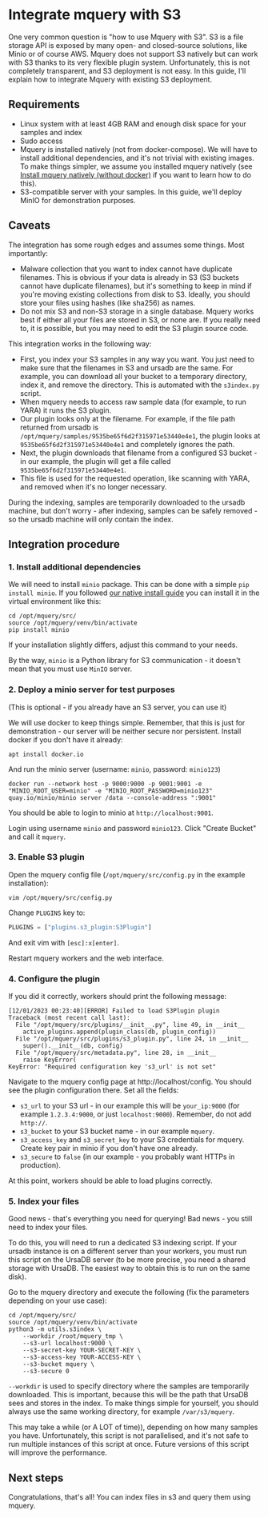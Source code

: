 # Integrate mquery with S3

One very common question is "how to use Mquery with S3". S3 is a file storage
API is exposed by many open- and closed-source solutions, like Minio or of course
AWS. Mquery does not support S3 natively but can work with S3 thanks to its
very flexible plugin system. Unfortunately, this is not completely transparent,
and S3 deployment is not easy. In this guide, I'll explain how to integrate
Mquery with existing S3 deployment.

## Requirements

* Linux system with at least 4GB RAM and enough disk space for your samples
and index
* Sudo access
* Mquery is installed natively (not from docker-compose). We will have to
install additional dependencies, and it's not trivial with existing images.
To make things simpler, we assume you installed mquery natively (see
[Install mquery natively (without docker)](./install-native.md) if you want to
learn how to do this).
* S3-compatible server with your samples. In this guide, we'll deploy MinIO for
demonstration purposes.

## Caveats

The integration has some rough edges and assumes some things. Most importantly:

* Malware collection that you want to index cannot have duplicate filenames. This is obvious if your data is already in S3 (S3 buckets cannot have
duplicate filenames), but it's something to keep in mind if you're moving
existing collections from disk to S3. Ideally, you should store your files
using hashes (like sha256) as names.
* Do not mix S3 and non-S3 storage in a single database. Mquery works best if
either all your files are stored in S3, or none are. If you really need to,
it is possible, but you may need to edit the S3 plugin source code.

This integration works in the following way:

* First, you index your S3 samples in any way you want. You just need to
  make sure that the filenames in S3 and ursadb are the same. For example,
  you can download all your bucket to a temporary directory, index it,
  and remove the directory. This is automated with the `s3index.py` script.
* When mquery needs to access raw sample data (for example, to run YARA)
  it runs the S3 plugin.
* Our plugin looks only at the filename. For example, if the file path returned
  from ursadb is `/opt/mquery/samples/9535be65f6d2f315971e53440e4e1`, the plugin
  looks at `9535be65f6d2f315971e53440e4e1` and completely ignores the path.
* Next, the plugin downloads that filename from a configured S3 bucket - in our
  example, the plugin will get a file called `9535be65f6d2f315971e53440e4e1`.
* This file is used for the requested operation, like scanning with YARA,
  and removed when it's no longer necessary.

During the indexing, samples are temporarily downloaded to the ursadb machine, but
don't worry - after indexing, samples can be safely removed - so the ursadb machine
will only contain the index.

## Integration procedure

### 1. Install additional dependencies

We will need to install `minio` package. This can be done with a simple
`pip install minio`. If you followed [our native install
guide](./install-native.md) you can install it in the virtual environment
like this:

```shell
cd /opt/mquery/src/
source /opt/mquery/venv/bin/activate
pip install minio
```

If your installation slightly differs, adjust this command to your needs.

By the way, `minio` is a Python library for S3 communication - it doesn't mean
that you must use `MinIO` server.

### 2. Deploy a minio server for test purposes

(This is optional - if you already have an S3 server, you can use it)

We will use docker to keep things simple. Remember, that this is just for
demonstration - our server will be neither secure nor persistent. Install docker if you don't have it already:

```shell
apt install docker.io
```

And run the minio server (username: `minio`, password: `minio123`)

```shell
docker run --network host -p 9000:9000 -p 9001:9001 -e "MINIO_ROOT_USER=minio" -e "MINIO_ROOT_PASSWORD=minio123" quay.io/minio/minio server /data --console-address ":9001"
```

You should be able to login to minio at `http://localhost:9001`.

Login using username `minio` and password `minio123`. Click "Create Bucket"
and call it `mquery`.

### 3. Enable S3 plugin

Open the mquery config file (`/opt/mquery/src/config.py` in the example installation):

```shell
vim /opt/mquery/src/config.py
```

Change `PLUGINS` key to:

```python
PLUGINS = ["plugins.s3_plugin:S3Plugin"]
```

And exit vim with `[esc]:x[enter]`.

Restart mquery workers and the web interface.

### 4. Configure the plugin

If you did it correctly, workers should print the following message:

```
[12/01/2023 00:23:40][ERROR] Failed to load S3Plugin plugin
Traceback (most recent call last):
  File "/opt/mquery/src/plugins/__init__.py", line 49, in __init__
    active_plugins.append(plugin_class(db, plugin_config))
  File "/opt/mquery/src/plugins/s3_plugin.py", line 24, in __init__
    super().__init__(db, config)
  File "/opt/mquery/src/metadata.py", line 28, in __init__
    raise KeyError(
KeyError: "Required configuration key 's3_url' is not set"
```

Navigate to the mquery config page at http://localhost/config. You should see
the plugin configuration there. Set all the fields:

* `s3_url` to your S3 url - in our example this will be `your_ip:9000` (for
   example `1.2.3.4:9000`, or just `localhost:9000`).
   Remember, do not add `http://`.
* `s3_bucket` to your S3 bucket name - in our example `mquery`.
* `s3_access_key` and `s3_secret_key` to your S3 credentials for mquery.
  Create key pair in minio if you don't have one already.
* `s3_secure` to `false` (in our example - you probably want HTTPs in production).

At this point, workers should be able to load plugins correctly.

### 5. Index your files

Good news - that's everything you need for querying! Bad news - you still
need to index your files.

To do this, you will need to run a dedicated S3 indexing script. If your ursadb
instance is on a different server than your workers, you must run this script on
the UrsaDB server (to be more precise, you need a shared storage with UrsaDB.
The easiest way to obtain this is to run on the same disk).

Go to the mquery directory and execute the following (fix the parameters
depending on your use case):

```shell
cd /opt/mquery/src/
source /opt/mquery/venv/bin/activate
python3 -m utils.s3index \
    --workdir /root/mquery_tmp \
    --s3-url localhost:9000 \
    --s3-secret-key YOUR-SECRET-KEY \
    --s3-access-key YOUR-ACCESS-KEY \
    --s3-bucket mquery \
    --s3-secure 0
```

`--workdir` is used to specify directory where the samples are temporarily downloaded. This is important, because this will be the path that UrsaDB sees
and stores in the index. To make things simple for yourself, you should
always use the same working directory, for example `/var/s3/mquery`.

This may take a while (or A LOT of time)), depending on how many samples you have.
Unfortunately, this script is not parallelised, and it's not safe to run
multiple instances of this script at once. Future versions of this script
will improve the performance.

## Next steps

Congratulations, that's all! You can index files in s3 and query them
using mquery.

